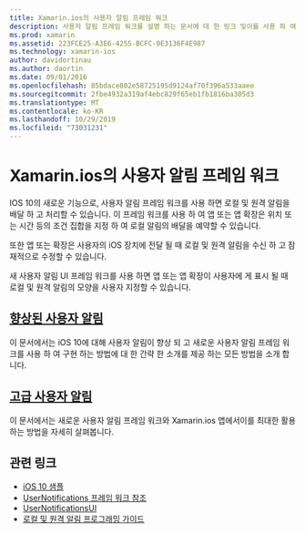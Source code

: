 ```yaml
---
title: Xamarin.ios의 사용자 알림 프레임 워크
description: 사용자 알림 프레임 워크를 설명 하는 문서에 대 한 링크 및이를 사용 하 여 Xamarin.ios 앱에서 로컬 및 원격 알림을 보내고 받는 방법을 설명 합니다.
ms.prod: xamarin
ms.assetid: 223FCE25-A3E6-4255-BCFC-0E3136F4E987
ms.technology: xamarin-ios
author: davidortinau
ms.author: daortin
ms.date: 09/01/2016
ms.openlocfilehash: 85bdace802e58725195d9124af70f396a533aaee
ms.sourcegitcommit: 2fbe4932a319af4ebc829f65eb1fb1816ba305d3
ms.translationtype: MT
ms.contentlocale: ko-KR
ms.lasthandoff: 10/29/2019
ms.locfileid: "73031231"
---
```

# <a name="user-notifications-framework-in-xamarinios"></a>Xamarin.ios의 사용자 알림 프레임 워크

IOS 10의 새로운 기능으로, 사용자 알림 프레임 워크를 사용 하면 로컬 및 원격 알림을 배달 하 고 처리할 수 있습니다. 이 프레임 워크를 사용 하 여 앱 또는 앱 확장은 위치 또는 시간 등의 조건 집합을 지정 하 여 로컬 알림의 배달을 예약할 수 있습니다.

또한 앱 또는 확장은 사용자의 iOS 장치에 전달 될 때 로컬 및 원격 알림을 수신 하 고 잠재적으로 수정할 수 있습니다.

새 사용자 알림 UI 프레임 워크를 사용 하면 앱 또는 앱 확장이 사용자에 게 표시 될 때 로컬 및 원격 알림의 모양을 사용자 지정할 수 있습니다.

## <a name="enhanced-user-notificationsiosplatformuser-notificationsenhanced-user-notificationsmd"></a>[향상된 사용자 알림](~/ios/platform/user-notifications/enhanced-user-notifications.md)

이 문서에서는 iOS 10에 대해 사용자 알림이 향상 되 고 새로운 사용자 알림 프레임 워크를 사용 하 여 구현 하는 방법에 대 한 간략 한 소개를 제공 하는 모든 방법을 소개 합니다.

## <a name="advanced-user-notificationsiosplatformuser-notificationsadvanced-user-notificationsmd"></a>[고급 사용자 알림](~/ios/platform/user-notifications/advanced-user-notifications.md)

이 문서에서는 새로운 사용자 알림 프레임 워크와 Xamarin.ios 앱에서이를 최대한 활용 하는 방법을 자세히 살펴봅니다.

## <a name="related-links"></a>관련 링크

- [iOS 10 샘플](https://docs.microsoft.com/samples/browse/?products=xamarin&term=Xamarin.iOS+iOS10)
- [UserNotifications 프레임 워크 참조](https://developer.apple.com/reference/usernotifications)
- [UserNotificationsUI](https://developer.apple.com/reference/usernotificationsui)
- [로컬 및 원격 알림 프로그래밍 가이드](https://developer.apple.com/library/prerelease/content/documentation/NetworkingInternet/Conceptual/RemoteNotificationsPG/Chapters/Introduction.html)
